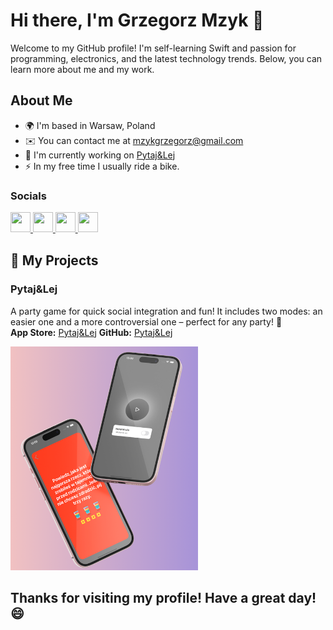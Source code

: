 # Hi there, I'm Grzegorz Mzyk 👋

Welcome to my GitHub profile! I'm self-learning Swift and passion for programming, electronics, and the latest technology trends. Below, you can learn more about me and my work.

## About Me
* 🌍  I'm based in Warsaw, Poland
* ✉️  You can contact me at [mzykgrzegorz@gmail.com](mailto:mzykgrzegorz@gmail.com)
* 🚀  I'm currently working on [Pytaj&Lej](http://github.com/GrzegorzMzyk/CardGame)
* ⚡  In my free time I usually ride a bike.

### Socials  <p align="left"> <a href="https://www.github.com/GrzegorzMzyk" target="_blank" rel="noreferrer"> <picture> <source media="(prefers-color-scheme: dark)" srcset="https://raw.githubusercontent.com/danielcranney/readme-generator/main/public/icons/socials/github-dark.svg" /> <source media="(prefers-color-scheme: light)" srcset="https://raw.githubusercontent.com/danielcranney/readme-generator/main/public/icons/socials/github.svg" /> <img src="https://raw.githubusercontent.com/danielcranney/readme-generator/main/public/icons/socials/github.svg" width="32" height="32" /> </picture> </a> <a href="http://www.instagram.com/gr______mzy_" target="_blank" rel="noreferrer"> <picture> <source media="(prefers-color-scheme: dark)" srcset="https://raw.githubusercontent.com/danielcranney/readme-generator/main/public/icons/socials/instagram-dark.svg" /> <source media="(prefers-color-scheme: light)" srcset="https://raw.githubusercontent.com/danielcranney/readme-generator/main/public/icons/socials/instagram.svg" /> <img src="https://raw.githubusercontent.com/danielcranney/readme-generator/main/public/icons/socials/instagram.svg" width="32" height="32" /> </picture> </a> <a href="https://www.linkedin.com/in/grmzy/" target="_blank" rel="noreferrer"> <picture> <source media="(prefers-color-scheme: dark)" srcset="https://raw.githubusercontent.com/danielcranney/readme-generator/main/public/icons/socials/linkedin-dark.svg" /> <source media="(prefers-color-scheme: light)" srcset="https://raw.githubusercontent.com/danielcranney/readme-generator/main/public/icons/socials/linkedin.svg" /> <img src="https://raw.githubusercontent.com/danielcranney/readme-generator/main/public/icons/socials/linkedin.svg" width="32" height="32" /> </picture> </a> <a href="https://www.stackoverflow.com/users/21363533/grmzy" target="_blank" rel="noreferrer"> <picture> <source media="(prefers-color-scheme: dark)" srcset="https://raw.githubusercontent.com/danielcranney/readme-generator/main/public/icons/socials/stackoverflow-dark.svg" /> <source media="(prefers-color-scheme: light)" srcset="https://raw.githubusercontent.com/danielcranney/readme-generator/main/public/icons/socials/stackoverflow.svg" /> <img src="https://raw.githubusercontent.com/danielcranney/readme-generator/main/public/icons/socials/stackoverflow.svg" width="32" height="32" /> </picture> </a></p>

## 📱 My Projects

### Pytaj&Lej
A party game for quick social integration and fun! It includes two modes: an easier one and a more controversial one – perfect for any party! 🥂  
**App Store:** [Pytaj&Lej](https://apps.apple.com/pl/app/pytaj-lej/id6741776540?l=pl) 
**GitHub:** [Pytaj&Lej](https://github.com/GrzegorzMzyk/CardGame)  

 <img src="https://github.com/GrzegorzMzyk/CardGame/blob/cdd53e539db5cb842498c05403ded7b66f89f7c9/pytajLej2.png" width="300" alt="Opis obrazka">

## Thanks for visiting my profile! Have a great day! 😄
